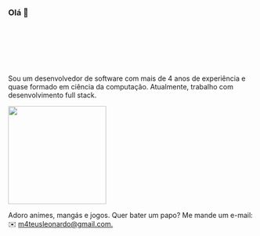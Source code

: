 <!--
- 🧑🏻 Um pouco sobre mim.
- 👋 Olá, Eu sou @mateusmatosleornado.
- 👀 Estou interessado em arranjar um emprego na área de programação.
- 🌱 No momento estou graduando Ciência da computação.
- 📫 Chegue até mim através de meu e-mail.
- 💻 Skills: Construção de softwares básicos em C, programação Orientada a Objetos, Desenvolvimento Front-End.
-->
<!--
# Mateus Leonardo 
My name is Mateus and I'm a computer science student. 
-->

### Olá 👋
<p style="padding-top: 100px;">Sou um desenvolvedor de software com mais de 4 anos de experiência e quase formado em ciência da computação. Atualmente, trabalho com desenvolvimento full stack.</p>
<img src="https://github.com/user-attachments/assets/411bcad7-9dc9-4815-90ed-7f8a2d54564e" " height="200" />
<p>Adoro animes, mangás e jogos. Quer bater um papo? Me mande um e-mail: ✉️ <a href ="">m4teusleonardo@gmail.com.</a></p>

<!--
### Hello 👋
<strong>A little about myself</strong>
<div style="display: flex; align-items: center;">
    <img src="https://github.com/user-attachments/assets/b4c3a408-52d2-45f1-bec7-0e74df50141e" width="200" />
  <div style="display: flex; flex: 1; flex-direction: column;">
    <p>🧑🏻 I've been working with software development for almost 4 years</p>
    <p>👨🏻‍🎓 I'm on the final step towards majoring in computer science</p>
    <p>💼 Currently working as a mobile engineer - React Native</p>
    <p>📫 Contact me by my email: m4teusleonardo@gmail.com</p>
    <p>🌱 Hobbies: music, books, technologies, exercise, games, movies and series</p>
  </div>
</div>
-->
<!--
### Skills and knowledge 👇
-->
<!--
![Mateus Leonardo GitHub stats](https://github-readme-stats.vercel.app/api?username=mateusmatosleonardo&theme=dark&show_icons=true)
-->

<!--
<div style="display: inline_block"><br>
  <img align="center" alt="Mateus-Git" height="30" width="40" src="https://raw.githubusercontent.com/devicons/devicon/master/icons/git/git-original.svg">
  <img align="center" alt="Mateus-Ts" height="30" width="40" src="https://raw.githubusercontent.com/devicons/devicon/master/icons/typescript/typescript-plain.svg">
  <img align="center" alt="Mateus-Js" height="30" width="40" src="https://raw.githubusercontent.com/devicons/devicon/master/icons/javascript/javascript-plain.svg">
  <img align="center" alt="Mateus-HTML" height="30" width="40" src="https://raw.githubusercontent.com/devicons/devicon/master/icons/html5/html5-original.svg">
  <img align="center" alt="Mateus-CSS" height="30" width="40" src="https://raw.githubusercontent.com/devicons/devicon/master/icons/css3/css3-original.svg">
  <img align="center" alt="Mateus-React" height="30" width="40" src="https://raw.githubusercontent.com/devicons/devicon/master/icons/react/react-original.svg">
  <img align="center" alt="Mateus-NextJS" height="30" width="40" src="https://raw.githubusercontent.com/devicons/devicon/master/icons/nextjs/nextjs-original.svg">
  <img align="center" alt="Mateus-NextJS" height="30" width="40" src="https://raw.githubusercontent.com/devicons/devicon/master/icons/tailwindcss/tailwindcss-plain.svg">
  <img align="center" alt="Mateus-NodeJS" height="30" width="40" src="https://raw.githubusercontent.com/devicons/devicon/master/icons/nodejs/nodejs-original.svg">
  <img align="center" alt="Mateus-Express" height="30" width="40" src="https://cdn.jsdelivr.net/gh/devicons/devicon/icons/express/express-original.svg">
<img align="center" alt="Mateus-NextJS" height="30" width="40" src="https://cdn.jsdelivr.net/gh/devicons/devicon/icons/linux/linux-original.svg" />
 -->
  <!--
 ##
<div>
<a href = "mailto: m4teusmatos@gmail.com"><img src="https://img.shields.io/badge/-Gmail-%23EA4335?style=for-the-badge&logo=gmail&logoColor=white" target="_blank"></a>
<a href="https://www.linkedin.com/in/mateus-matos-1a24381bb/" target="_blank"><img src="https://img.shields.io/badge/-LinkedIn-%230077B5?style=for-the-badge&logo=linkedin&logoColor=white" target="_blank"></a>
<a href="https://instagram.com/m4teusleonardo/" target="_blank"><img src="https://img.shields.io/badge/-Instagram-%23E4405F?style=for-the-badge&logo=instagram&logoColor=white" target="_blank"></a>
</div>
-->
